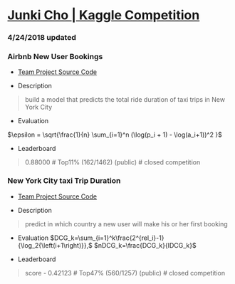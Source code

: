 # [Junki Cho | Kaggle Competition](https://www.kaggle.com/jungi21cc)

### 4/24/2018 updated

### Airbnb New User Bookings

- [Team Project Source Code](https://github.com/jungi21cc/airbnb-new-booking)

- Description
>build a model that predicts the total ride duration of taxi trips in New York City

- Evaluation

$\epsilon = \sqrt{\frac{1}{n} \sum_{i=1}^n (\log(p_i + 1) - \log(a_i+1))^2 }$

- Leaderboard
>0.88000 # Top11% (162/1462) (public) # closed competition


### New York City taxi Trip Duration

- [Team Project Source Code](https://github.com/jungi21cc/taxi)

- Description
>predict in which country a new user will make his or her first booking

- Evaluation
$DCG_k=\sum_{i=1}^k\frac{2^{rel_i}-1}{\log_2{\left(i+1\right)}},$
$nDCG_k=\frac{DCG_k}{IDCG_k}$

- Leaderboard
>score - 0.42123 # Top47% (560/1257) (public) # closed competition
